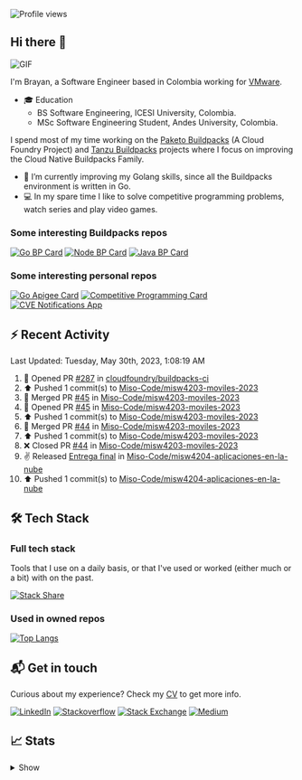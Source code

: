 ![Profile views](https://gpvc.arturio.dev/brayanhenao)

## Hi there 👋

<img alt="GIF" src="https://i.pinimg.com/originals/e4/26/70/e426702edf874b181aced1e2fa5c6cde.gif" />  


I'm Brayan, a Software Engineer based in Colombia working for [VMware](https://www.vmware.com/).

- 🎓 Education
  - BS Software Engineering, ICESI University, Colombia.
  - MSc Software Engineering Student, Andes University, Colombia.

I spend most of my time working on the [Paketo Buildpacks](https://paketo.io/) (A Cloud Foundry Project)
and [Tanzu Buildpacks](https://tanzu.vmware.com/components/buildpacks) projects where I focus on improving the Cloud
Native Buildpacks Family.

- 🌱 I’m currently improving my Golang skills, since all the Buildpacks environment is written in Go.
- 💻 In my spare time I like to solve competitive programming problems, watch series and play video games.

### Some interesting Buildpacks repos

[![Go BP Card](https://github-readme-stats.vercel.app/api/pin/?username=paketo-buildpacks&repo=go&show_owner=true)](https://github.com/paketo-buildpacks/go)
[![Node BP Card](https://github-readme-stats.vercel.app/api/pin/?username=paketo-buildpacks&repo=nodejs&show_owner=true)](https://github.com/paketo-buildpacks/nodejs)
[![Java BP Card](https://github-readme-stats.vercel.app/api/pin/?username=paketo-buildpacks&repo=java&show_owner=true)](https://github.com/paketo-buildpacks/java)

### Some interesting personal repos

[![Go Apigee Card](https://github-readme-stats.vercel.app/api/pin/?username=brayanhenao&repo=go-apigee-edge)](https://github.com/brayanhenao/go-apigee-edge)
[![Competitive Programming Card](https://github-readme-stats.vercel.app/api/pin/?username=brayanhenao&repo=competitive-programming)](https://github.com/brayanhenao/competitive-programming)
[![CVE Notifications App](https://github-readme-stats.vercel.app/api/pin/?username=brayanhenao&repo=cve-notifications-app)](https://github.com/brayanhenao/cve-notifications-app)

## ⚡️ Recent Activity

<!--RECENT_ACTIVITY:last_update-->
Last Updated: Tuesday, May 30th, 2023, 1:08:19 AM
<!--RECENT_ACTIVITY:last_update_end-->

<!--RECENT_ACTIVITY:start-->
1. 💪 Opened PR [#287](https://github.com/cloudfoundry/buildpacks-ci/pull/287) in [cloudfoundry/buildpacks-ci](https://github.com/cloudfoundry/buildpacks-ci)<br>
2. ⬆️ Pushed 1 commit(s) to [Miso-Code/misw4203-moviles-2023](https://github.com/Miso-Code/misw4203-moviles-2023)<br>
3. 🎉 Merged PR [#45](https://github.com/Miso-Code/misw4203-moviles-2023/pull/45) in [Miso-Code/misw4203-moviles-2023](https://github.com/Miso-Code/misw4203-moviles-2023)<br>
4. 💪 Opened PR [#45](https://github.com/Miso-Code/misw4203-moviles-2023/pull/45) in [Miso-Code/misw4203-moviles-2023](https://github.com/Miso-Code/misw4203-moviles-2023)<br>
5. ⬆️ Pushed 1 commit(s) to [Miso-Code/misw4203-moviles-2023](https://github.com/Miso-Code/misw4203-moviles-2023)<br>
6. 🎉 Merged PR [#44](https://github.com/Miso-Code/misw4203-moviles-2023/pull/44) in [Miso-Code/misw4203-moviles-2023](https://github.com/Miso-Code/misw4203-moviles-2023)<br>
7. ⬆️ Pushed 1 commit(s) to [Miso-Code/misw4203-moviles-2023](https://github.com/Miso-Code/misw4203-moviles-2023)<br>
8. ❌ Closed PR [#44](https://github.com/Miso-Code/misw4203-moviles-2023/pull/44) in [Miso-Code/misw4203-moviles-2023](https://github.com/Miso-Code/misw4203-moviles-2023)<br>
9. ✌️ Released [Entrega final](https://github.com/Miso-Code/misw4204-aplicaciones-en-la-nube/releases/tag/v1.0.0) in [Miso-Code/misw4204-aplicaciones-en-la-nube](https://github.com/Miso-Code/misw4204-aplicaciones-en-la-nube)<br>
10. ⬆️ Pushed 1 commit(s) to [Miso-Code/misw4204-aplicaciones-en-la-nube](https://github.com/Miso-Code/misw4204-aplicaciones-en-la-nube)<br>
<!--RECENT_ACTIVITY:end-->

## 🛠 Tech Stack

### Full tech stack

Tools that I use on a daily basis, or that I've used or worked (either much or a bit) with on the past.

[![Stack Share](https://img.shields.io/badge/Stack%20Share-0690FA.svg?&style=for-the-badge&logo=stackshare&logoColor=white)](https://stackshare.io/bhenao6/mystack)

### Used in owned repos

[![Top Langs](https://github-readme-stats.vercel.app/api/top-langs/?username=brayanhenao&layout=compact&langs_count=10)](https://github.com/anuraghazra/github-readme-stats)

## 📬 Get in touch

Curious about my experience? Check my [CV](resources/Brayan%20Henao%20CV.pdf) to get more info.

[![LinkedIn](https://img.shields.io/badge/linkedin-%230077B5.svg?&style=for-the-badge&logo=linkedin&logoColor=white)](https://www.linkedin.com/in/bhenao6/)
[![Stackoverflow](https://img.shields.io/badge/-F58025.svg?&style=for-the-badge&logo=stackoverflow&logoColor=white)](https://stackoverflow.com/users/5371842/brayan-henao)
[![Stack Exchange](https://img.shields.io/badge/-1E5397.svg?&style=for-the-badge&logo=stackexchange)](https://stackexchange.com/users/7008058/brayan-henao)
[![Medium](https://img.shields.io/badge/medium-%2312100E.svg?&style=for-the-badge&logo=medium&logoColor=white)](https://medium.com/@bhenao6)

## 📈 Stats

<details>
  <summary>Show</summary>

[![Brayan's github stats](https://github-readme-stats.vercel.app/api?username=brayanhenao&count_private=true&show_icons=true&theme=vue-dark)](https://github.com/anuraghazra/github-readme-stats)

<!--START_SECTION:waka-->
![Code Time](http://img.shields.io/badge/Code%20Time-413%20hrs%2055%20mins-blue)

![Lines of code](https://img.shields.io/badge/From%20Hello%20World%20I%27ve%20Written-350%20Thousand%20lines%20of%20code-blue)

**🐱 My GitHub Data** 

> 🏆 19 Contributions in the Year 2023
 > 
> 📦 356.5 kB Used in GitHub's Storage 
 > 
> 💼 Opted to Hire
 > 
> 📜 71 Public Repositories 
 > 
> 🔑 20 Private Repositories  
 > 
**I Mostly Code in Java** 

```text
Java                     14 repos            ██████░░░░░░░░░░░░░░░░░░░   25.93% 
Go                       10 repos            ████░░░░░░░░░░░░░░░░░░░░░   18.52% 
JavaScript               8 repos             ███░░░░░░░░░░░░░░░░░░░░░░   14.81% 
TypeScript               7 repos             ███░░░░░░░░░░░░░░░░░░░░░░   12.96% 
HTML                     5 repos             ██░░░░░░░░░░░░░░░░░░░░░░░   9.26%

```



 Last Updated on 03/01/2023 02:11:29 UTC
<!--END_SECTION:waka-->
</details>
